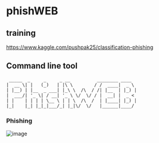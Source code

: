 # phishWEB
## training
 https://www.kaggle.com/pushpak25/classification-phishing
## Command line tool
```
 _____  _     _     _ __          ________ ____  
|  __ \| |   (_)   | |\ \        / /  ____|  _ \ 
| |__) | |__  _ ___| |_\ \  /\  / /| |__  | |_) |
|  ___/| '_ \| / __| '_ \ \/  \/ / |  __| |  _ < 
| |    | | | | \__ \ | | \  /\  /  | |____| |_) |
|_|    |_| |_|_|___/_| |_|\/  \/   |______|____/ 
```

### Phishing
![image](https://user-images.githubusercontent.com/50488701/206851795-2a57d86b-dbf2-4c03-97f9-142d56112f59.png)


